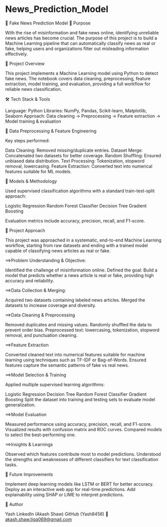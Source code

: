 # News_Prediction_Model

📰 Fake News Prediction Model
📌 Purpose

With the rise of misinformation and fake news online, identifying unreliable news articles has become crucial. The purpose of this project is to build a Machine Learning pipeline that can automatically classify news as real or fake, helping users and organizations filter out misleading information effectively.

📌 Project Overview

This project implements a Machine Learning model using Python to detect fake news. The notebook covers data cleaning, preprocessing, feature extraction, model training, and evaluation, providing a full workflow for reliable news classification.

🛠️ Tech Stack & Tools

Language: Python
Libraries: NumPy, Pandas, Scikit-learn, Matplotlib, Seaborn
Approach: Data cleaning → Preprocessing → Feature extraction → Model training & evaluation

🔹 Data Preprocessing & Feature Engineering

Key steps performed:

Data Cleaning: Removed missing/duplicate entries.
Dataset Merge: Concatenated two datasets for better coverage.
Random Shuffling: Ensured unbiased data distribution.
Text Processing: Tokenization, stopword removal, lowercasing.
Feature Extraction: Converted text into numerical features suitable for ML models.

🔹 Models & Methodology

Used supervised classification algorithms with a standard train-test-split approach:

Logistic Regression
Random Forest Classifier
Decision Tree
Gradient Boosting

Evaluation metrics include accuracy, precision, recall, and F1-score.

📝 Project Approach

This project was approached in a systematic, end-to-end Machine Learning workflow, starting from raw datasets and ending with a trained model capable of classifying news articles as real or fake.

==>Problem Understanding & Objective:

Identified the challenge of misinformation online.
Defined the goal: Build a model that predicts whether a news article is real or fake, providing high accuracy and reliability.

==>Data Collection & Merging:

Acquired two datasets containing labeled news articles.
Merged the datasets to increase coverage and diversity.

==>Data Cleaning & Preprocessing

Removed duplicates and missing values.
Randomly shuffled the data to prevent order bias.
Preprocessed text: lowercasing, tokenization, stopword removal, and punctuation cleaning.

==>Feature Extraction

Converted cleaned text into numerical features suitable for machine learning using techniques such as TF-IDF or Bag-of-Words.
Ensured features capture the semantic patterns of fake vs real news.

==>Model Selection & Training

Applied multiple supervised learning algorithms:

Logistic Regression
Decision Tree
Random Forest Classifier
Gradient Boosting
Split the dataset into training and testing sets to evaluate model generalization.

==>Model Evaluation

Measured performance using accuracy, precision, recall, and F1-score.
Visualized results with confusion matrix and ROC curves.
Compared models to select the best-performing one.

==>Insights & Learnings

Observed which features contribute most to model predictions.
Understood the strengths and weaknesses of different classifiers for text classification tasks.

📢 Future Improvements

Implement deep learning models like LSTM or BERT for better accuracy.
Deploy as an interactive web app for real-time predictions.
Add explainability using SHAP or LIME to interpret predictions.


👤 Author

Yash
LinkedIn (Akash Shaw)
GitHub (Yash8456)
📧 akash.shaw.tiga069@gmail.com
